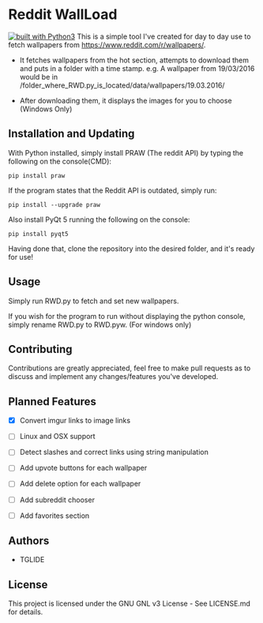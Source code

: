 # Reddit WallLoad
[![built with Python3](https://img.shields.io/badge/Built%20with-Python%203-red.svg)](https://www.python.org/)
This is a simple tool I've created for day to day use to fetch wallpapers from https://www.reddit.com/r/wallpapers/.

- It fetches wallpapers from the hot section, attempts to download them and puts in a folder with a time stamp. 
e.g. A wallpaper from 19/03/2016 would be in /folder_where_RWD.py_is_located/data/wallpapers/19.03.2016/

- After downloading them, it displays the images for you to choose (Windows Only)

## Installation and Updating
With Python installed, simply install PRAW (The reddit API) by typing the following on the console(CMD):

`pip install praw`

If the program states that the Reddit API is outdated, simply run:

`pip install --upgrade praw`

Also install PyQt 5 running the following on the console:

`pip install pyqt5`

Having done that, clone the repository into the desired folder, and it's ready for use!

## Usage
Simply run RWD.py to fetch and set new wallpapers. 

If you wish for the program to run without displaying the python console, simply rename RWD.py to RWD.pyw. (For windows only)

## Contributing
Contributions are greatly appreciated, feel free to make pull requests as to discuss and implement any changes/features you've developed.

## Planned Features
- [x] Convert imgur links to image links
- [ ] Linux and OSX support
- [ ] Detect slashes and correct links using string manipulation
- [ ] Add upvote buttons for each wallpaper
- [ ] Add delete option for each wallpaper
- [ ] Add subreddit chooser
- [ ] Add favorites section


## Authors
- TGLIDE

## License
This project is licensed under the GNU GNL v3 License - See LICENSE.md for details.
